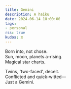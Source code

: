 ```yaml
---
title: Gemini
description: A haiku
date: 2024-06-14 18:00:00
tags:
- personal
rss: true
kudos: ♊
---
```


Born into, not chose.<br/>
Sun, moon, planets a-rising.<br/>
Magical star charts.

Twins, 'two-faced', deceit.<br/>
Conflicted and quick-witted—<br/>
Just a Gemini.<br/>